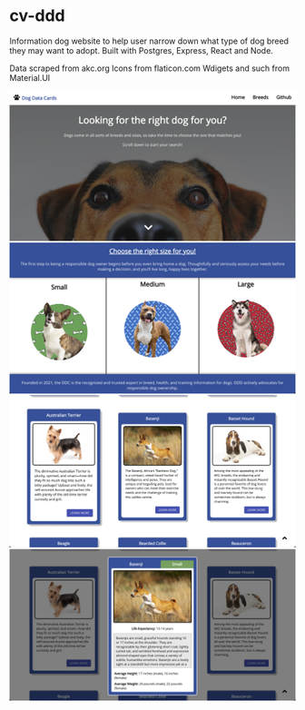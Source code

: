# cv-ddd
Information dog website to help user narrow down what type of dog breed they may want to adopt. Built with Postgres, Express, React and Node. 

Data scraped from akc.org
Icons from flaticon.com
Wdigets and such from Material.UI

![screen shot of page](./readme-pic/one.png)
![screen shot of page](./readme-pic/two.png)
![screen shot of page](./readme-pic/three.png)
![screen shot of page](./readme-pic/four.png)